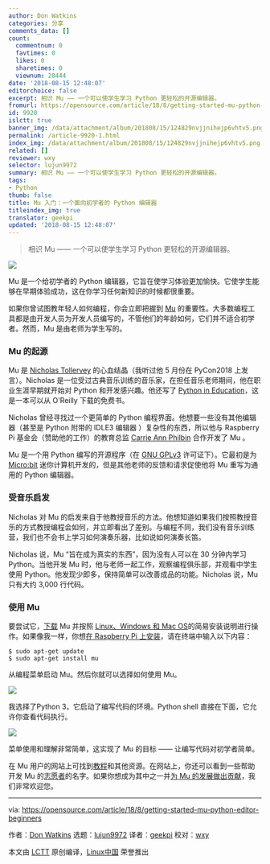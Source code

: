 ```yaml
---
author: Don Watkins
categories: 分享
comments_data: []
count:
  commentnum: 0
  favtimes: 0
  likes: 0
  sharetimes: 0
  viewnum: 28444
date: '2018-08-15 12:48:07'
editorchoice: false
excerpt: 相识 Mu —— 一个可以使学生学习 Python 更轻松的开源编辑器。
fromurl: https://opensource.com/article/18/8/getting-started-mu-python-editor-beginners
id: 9920
islctt: true
banner_img: /data/attachment/album/201808/15/124829nvjjnihejp6vhtv5.png
permalink: /article-9920-1.html
index_img: /data/attachment/album/201808/15/124829nvjjnihejp6vhtv5.png.thumb.jpg
related: []
reviewer: wxy
selector: lujun9972
summary: 相识 Mu —— 一个可以使学生学习 Python 更轻松的开源编辑器。
tags:
- Python
thumb: false
title: Mu 入门：一个面向初学者的 Python 编辑器
titleindex_img: true
translator: geekpi
updated: '2018-08-15 12:48:07'
---
```



> 
> 相识 Mu —— 一个可以使学生学习 Python 更轻松的开源编辑器。
> 
> 
> 


![](/data/attachment/album/201808/15/124829nvjjnihejp6vhtv5.png)


Mu 是一个给初学者的 Python 编辑器，它旨在使学习体验更加愉快。它使学生​​能够在早期体验成功，这在你学习任何新知识的时候都很重要。


如果你曾试图教年轻人如何编程，你会立即把握到 [Mu](https://codewith.mu) 的重要性。大多数编程工具都是由开发人员为开发人员编写的，不管他们的年龄如何，它们并不适合初学者。然而，Mu 是由老师为学生写的。


### Mu 的起源


Mu 是 [Nicholas Tollervey](https://us.pycon.org/2018/speaker/profile/194/) 的心血结晶（我听过他 5 月份在 PyCon2018 上发言）。Nicholas 是一位受过古典音乐训练的音乐家，在担任音乐老师期间，他在职业生涯早期就开始对 Python 和开发感兴趣。他还写了 [Python in Education](https://www.oreilly.com/programming/free/python-in-education.csp)，这是一本可以从 O'Reilly 下载的免费书。


Nicholas 曾经寻找过一个更简单的 Python 编程界面。他想要一些没有其他编辑器（甚至是 Python 附带的 IDLE3 编辑器 ）复杂性的东西，所以他与 Raspberry Pi 基金会（赞助他的工作）的教育总监 [Carrie Ann Philbin](https://uk.linkedin.com/in/carrie-anne-philbin-a20649b7) 合作开发了 Mu 。


Mu 是一个用 Python 编写的开源程序（在 [GNU GPLv3](https://mu.readthedocs.io/en/latest/license.html) 许可证下）。它最初是为 [Micro:bit](http://microbit.org/) 迷你计算机开发的，但是其他老师的反馈和请求促使他将 Mu 重写为通用的 Python 编辑器。


### 受音乐启发


Nicholas 对 Mu 的启发来自于他教授音乐的方法。他想知道如果我们按照教授音乐的方式教授编程会如何，并立即看出了差别。与编程不同，我们没有音乐训练营，我们也不会书上学习如何演奏乐器，比如说如何演奏长笛。


Nicholas 说，Mu “旨在成为真实的东西”，因为没有人可以在 30 分钟内学习 Python。当他开发 Mu 时，他与老师一起工作，观察编程俱乐部，并观看中学生使用 Python。他发现少即多，保持简单可以改善成品的功能。Nicholas 说，Mu 只有大约 3,000 行代码。


### 使用 Mu


要尝试它，[下载](https://codewith.mu/en/download) Mu 并按照 [Linux、Windows 和 Mac OS](https://codewith.mu/en/howto/install_with_python)的简易安装说明进行操作。如果像我一样，你想[在 Raspberry Pi 上安装](https://codewith.mu/en/howto/install_raspberry_pi)，请在终端中输入以下内容：



```
$ sudo apt-get update
$ sudo apt-get install mu

```

从编程菜单启动 Mu。然后你就可以选择如何使用 Mu。


![](/data/attachment/album/201808/15/124843tby91r6ecbe67lhl.png)


我选择了Python 3，它启动了编写代码的环境。Python shell 直接在下面，它允许你查看代码执行。


![](/data/attachment/album/201808/15/124855ox2oo72695pvqp5o.png)


菜单使用和理解非常简单，这实现了 Mu 的目标 —— 让编写代码对初学者简单。


在 Mu 用户的网站上可找到[教程](https://codewith.mu/en/tutorials/)和其他资源。在网站上，你还可以看到一些帮助开发 Mu 的[志愿者](https://codewith.mu/en/thanks)的名字。如果你想成为其中之一并[为 Mu 的发展做出贡献](https://mu.readthedocs.io/en/latest/contributing.html)，我们非常欢迎您。




---


via: <https://opensource.com/article/18/8/getting-started-mu-python-editor-beginners>


作者：[Don Watkins](https://opensource.com/users/don-watkins) 选题：[lujun9972](https://github.com/lujun9972) 译者：[geekpi](https://github.com/geekpi) 校对：[wxy](https://github.com/wxy)


本文由 [LCTT](https://github.com/LCTT/TranslateProject) 原创编译，[Linux中国](https://linux.cn/) 荣誉推出